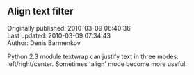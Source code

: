 ## Align text filter  
Originally published: 2010-03-09 06:40:36  
Last updated: 2010-03-09 07:34:43  
Author: Denis Barmenkov  
  
Python 2.3 module textwrap can justify text in three modes: left/right/center.
Sometimes 'align' mode become more useful.